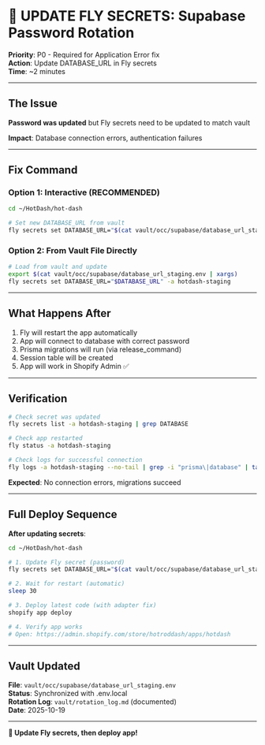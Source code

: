 # 🔐 UPDATE FLY SECRETS: Supabase Password Rotation

**Priority**: P0 - Required for Application Error fix  
**Action**: Update DATABASE_URL in Fly secrets  
**Time**: ~2 minutes

---

## The Issue

**Password was updated** but Fly secrets need to be updated to match vault

**Impact**: Database connection errors, authentication failures

---

## Fix Command

### Option 1: Interactive (RECOMMENDED)

```bash
cd ~/HotDash/hot-dash

# Set new DATABASE_URL from vault
fly secrets set DATABASE_URL="$(cat vault/occ/supabase/database_url_staging.env | cut -d= -f2-)" -a hotdash-staging
```

### Option 2: From Vault File Directly

```bash
# Load from vault and update
export $(cat vault/occ/supabase/database_url_staging.env | xargs)
fly secrets set DATABASE_URL="$DATABASE_URL" -a hotdash-staging
```

---

## What Happens After

1. Fly will restart the app automatically
2. App will connect to database with correct password
3. Prisma migrations will run (via release_command)
4. Session table will be created
5. App will work in Shopify Admin ✅

---

## Verification

```bash
# Check secret was updated
fly secrets list -a hotdash-staging | grep DATABASE

# Check app restarted
fly status -a hotdash-staging

# Check logs for successful connection
fly logs -a hotdash-staging --no-tail | grep -i "prisma\|database" | tail -10
```

**Expected**: No connection errors, migrations succeed

---

## Full Deploy Sequence

**After updating secrets**:

```bash
cd ~/HotDash/hot-dash

# 1. Update Fly secret (password)
fly secrets set DATABASE_URL="$(cat vault/occ/supabase/database_url_staging.env | cut -d= -f2-)" -a hotdash-staging

# 2. Wait for restart (automatic)
sleep 30

# 3. Deploy latest code (with adapter fix)
shopify app deploy

# 4. Verify app works
# Open: https://admin.shopify.com/store/hotroddash/apps/hotdash
```

---

## Vault Updated

**File**: `vault/occ/supabase/database_url_staging.env`  
**Status**: Synchronized with .env.local  
**Rotation Log**: `vault/rotation_log.md` (documented)  
**Date**: 2025-10-19

---

**🔐 Update Fly secrets, then deploy app!**


